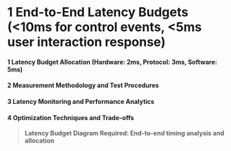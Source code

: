 # 1 End-to-End Latency Budgets (<10ms for control events, <5ms user interaction response)


#### 1 Latency Budget Allocation (Hardware: 2ms, Protocol: 3ms, Software: 5ms)


#### 2 Measurement Methodology and Test Procedures


#### 3 Latency Monitoring and Performance Analytics


#### 4 Optimization Techniques and Trade-offs


> **Latency Budget Diagram Required: End-to-end timing analysis and allocation**

